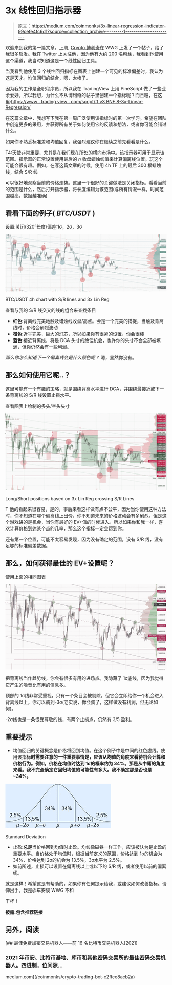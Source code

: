 # 3x 线性回归指示器

> 原文：<https://medium.com/coinmonks/3x-linear-regression-indicator-99cefe4fc6d1?source=collection_archive---------1----------------------->

欢迎来到我的第一篇文章。上周, [Crypto 博利奇](https://medium.com/u/e47e5e8d7728?source=post_page-----99cefe4fc6d1--------------------------------)在 WWG 上发了一个帖子，给了我很多启发。我在 Twitter 上关注他，因为他有大约 200 名粉丝，我看到他使用这个渠道，我当时知道这是一个线性回归工具。

当我看到他使用 3 个线性回归指标在图表上创建一个可见的标准偏差时，我认为这是天才。均值回归的结合，嗯，太棒了。

因为我的工作是全职程序员，所以我在 TradingView 上用 PineScript 做了一些业余爱好。所以我想，为什么不从博利奇的帖子里创建一个指标呢？而且嗯，在这里:[https://www . trading view . com/script/ff v3 BNF 8-3x-Linear-Regression/](https://www.tradingview.com/script/Ffv3BNF8-3x-Linear-Regression/)

在这篇文章中，我想写下我在第一周广泛使用该指标时的第一次学习。希望在团队中创造更多的采用，并获得所有关于如何使用它的反馈和想法，或者你可能会错过什么。

如果你不熟悉标准差和均值回复，我强烈建议你在继续之前先看看是什么。

T4:天使非常重要，尤其是在我们现在所处的横向市场中。该指示器可用于显示该范围。指示器的正常设置使用最后的 *n* 收盘蜡烛线值来计算偏离线位置。玩这个可能会很有趣。例如，在写这篇文章的时候。使用 4h TF 上的最后 300 根蜡烛线，结合 S/R 线

可以很好地观察当前的价格走势。这里一个很好的关键做法是关闭指标。看看当前的范围是什么，然后打开指示器，将长度编辑为该范围(与所有情况一样，时间范围越高，数据越准确)

## 看看下面的例子( *BTC/USDT* )

设置:关闭/320°长度/偏差:1σ，2σ，3σ

![](img/6d7ecbef9c71dbc30792c8ee5a3cefef.png)

BTC/USDT 4h chart with S/R lines and 3x Lin Reg

查看与我的 S/R 线交叉的线的组合来查找条目

*   **红色**:背离线完美地触及蜡烛线收盘/高点。会是一个完美的捕捉，当触及背离线时，价格会剧烈波动
*   **橙色**:近乎完美，巨大的灯芯，所以如果你有很紧的设置，你会很棒
*   **蓝色**:接近背离线，将是 DCA 头寸的绝佳机会，也许你的头寸不会全部被填满，但你仍然会有一些利润。

*那么你怎么知道下一个偏离线会是什么颜色呢？*
嗯，显然你没有。

## 那么如何使用它呢..？

这里可能有一个有趣的策略，就是围绕背离水平进行 DCA，并围绕最接近或下一条背离线的 S/R 线设置止损水平。

查看图表上绘制的多头/空头头寸

![](img/5e08e175868ac6a7a085132e0f234289.png)

Long/Short positions based on 3x Lin Reg crossing S/R Lines

T 他的看起来很容易，是的，事后来看这样做有点不公平，因为当你使用这种方法时，你不知道在哪个偏离线上出价，你不知道未来的价格波动会有多剧烈。但是这个游戏讲的是机会，当你有最好的 EV+值的时候进入。所以如果你和我一样，喜欢计算价格到达某个点的几率，那么这个指标一定会帮到你。

还有第一个位置，可能不太容易发现，因为没有确定的范围，没有 S/R 线，没有足够的标准偏差数据。

## 那么，如何获得最佳的 EV+设置呢？

使用上面的相同图表

![](img/e7f46e7153b25762fb069d8dfa7ad9fa.png)

把背离线当作趋势线，你会有很多有用的进场点。我隐藏了 1σ底线，因为我觉得它产生的噪音比有用的信息多。

顶部的 1σ线非常受重视，只有一个条目会被剔除。但它会立即给你一个机会进入背离线以上，你可以骑到-3σ(老实说，你会疯了，这样做没有利润，但无论如何)。

-2σ线也是一条很受尊敬的线，有两个止损点，仍然有 3/5 盈利。

## **重要提示**

*   均值回归的关键概念是价格将回到均值。在这个例子中是中间的红色虚线。使用该指标**时需要注意的一件重要事情是，应该从均值的角度来看待机会计算和价格行为。例如，价格在均值时达到 1σ的概率约为 34%。那是从中庸的角度来看。我不完全确定它回归均值的可能性有多大。我不确定那是否也是~34%。**

![](img/85e13800ea9c10a0b14316501dec6853.png)

Standard Deviation

*   止盈:**总是**当价格回到均值时止盈。均线像磁铁一样工作，应该被认为是止盈的重要水平。当价格处于均值时，根据当前定义的范围，价格达到 1σ的机会为 34%，价格达到 2σ的机会为 13.5%，3σ水平为 2.5%。
*   如前所述，止损可以设置在偏离线以上或以下的 S/R 线，或者使用以前的偏离线。

就是这样！希望这是有帮助的，如果你有任何提示给我，或建议如何改善指标。请伸出手。我是@车安谈 WWG 不和

干杯！

**披露:包含推荐链接**

## 另外，阅读

[](/coinmonks/crypto-trading-bot-c2ffce8acb2a) [## 最佳免费加密交易机器人——前 16 名比特币交易机器人[2021]

### 2021 年币安、比特币基地、库币和其他密码交易所的最佳密码交易机器人。四进制，位间隙…

medium.com](/coinmonks/crypto-trading-bot-c2ffce8acb2a)